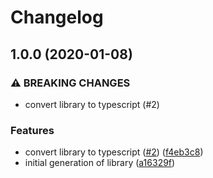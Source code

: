 # Changelog

## 1.0.0 (2020-01-08)


### ⚠ BREAKING CHANGES

* convert library to typescript (#2)

### Features

* convert library to typescript ([#2](https://www.github.com/googleapis/nodejs-workflow-executions/issues/2)) ([f4eb3c8](https://www.github.com/googleapis/nodejs-workflow-executions/commit/f4eb3c87b66cdb43fed023d3ade9aca850069f9c))
* initial generation of library ([a16329f](https://www.github.com/googleapis/nodejs-workflow-executions/commit/a16329fd68bee2c7c8b67588796fb14f493884ff))
